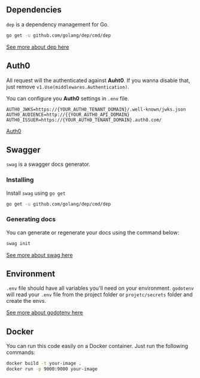 ## Dependencies

`dep` is a dependency management for Go. 

```sh
go get -u github.com/golang/dep/cmd/dep
```
[See more about dep here](https://github.com/golang/dep)

## Auth0

All request will the authenticated against **Auht0**.
If you wanna disable that, just remove `v1.Use(middlewares.Authentication)`.

You can configure you **Auth0** settings in `.env` file.

```
AUTH0_JWKS=https://{YOUR_AUTH0_TENANT_DOMAIN}/.well-known/jwks.json
AUTH0_AUDIENCE=http://{{YOUR_AUTH0_API_DOMAIN}
AUTH0_ISSUER=https://{YOUR_AUTH0_TENANT_DOMAIN}.auth0.com/
```
[Auth0](https://auth0.com/)

## Swagger

`swag` is a swagger docs generator.

### Installing

Install `swag` using `go get`

```sh
go get -u github.com/golang/dep/cmd/dep
```

### Generating docs

You can generate or regenerate your docs using the command below:

```sh
swag init
```

[See more about swag here](https://github.com/swaggo/gin-swagger)

## Environment

`.env` file should have all variables you'll need on your environment.
`godotenv` will read your `.env` file from the project folder or `projetc/secrets` folder and create the envs.

[See more about godotenv here](https://github.com/joho/godotenv)

## Docker

You can run this code easily on a Docker container.
Just run the following commands:

```sh
docker build -t your-image .
docker run -p 9000:9000 your-image
```
